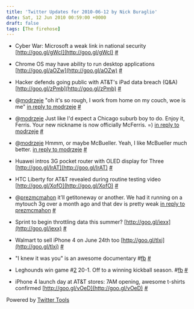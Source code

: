 ```yaml
---
title: 'Twitter Updates for 2010-06-12 by Nick Buraglio'
date: Sat, 12 Jun 2010 00:59:00 +0000
draft: false
tags: [The firehose]
---
```


  
*   Cyber War: Microsoft a weak link in national security [http://goo.gl/gWcI](http://goo.gl/gWcI) [#](http://twitter.com/buraglio/statuses/15924472473)
  
*   Chrome OS may have ability to run desktop applications [http://goo.gl/aOZw](http://goo.gl/aOZw) [#](http://twitter.com/buraglio/statuses/15927050033)
  
*   Hacker defends going public with AT&T's iPad data breach (Q&A) [http://goo.gl/zPmb](http://goo.gl/zPmb) [#](http://twitter.com/buraglio/statuses/15927051055)
  
*   @[modrzeje](http://twitter.com/modrzeje) "oh it's so rough, I work from home on my couch, woe is me" [in reply to modrzeje](http://twitter.com/modrzeje/statuses/15937682408) [#](http://twitter.com/buraglio/statuses/15940799326)
  
*   @[modrzeje](http://twitter.com/modrzeje) Just like I'd expect a Chicago suburb boy to do. Enjoy it, Ferris. Your new nickname is now officially McFerris. =) [in reply to modrzeje](http://twitter.com/modrzeje/statuses/15941804706) [#](http://twitter.com/buraglio/statuses/15942268871)
  
*   @[modrzeje](http://twitter.com/modrzeje) Hmmm, or maybe McBueller. Yeah, I like McBueller much better. [in reply to modrzeje](http://twitter.com/modrzeje/statuses/15941804706) [#](http://twitter.com/buraglio/statuses/15942314426)
  
*   Huawei intros 3G pocket router with OLED display for Three [http://goo.gl/IrAT](http://goo.gl/IrAT) [#](http://twitter.com/buraglio/statuses/15948728328)
  
*   HTC Liberty for AT&T revealed during routine testing video [http://goo.gl/XofO](http://goo.gl/XofO) [#](http://twitter.com/buraglio/statuses/15948729518)
  
*   @[prezmcmahon](http://twitter.com/prezmcmahon) it'll getitoneway or another. We had it running on a mytouch 3g over a month ago and that dev is pretty weak [in reply to prezmcmahon](http://twitter.com/prezmcmahon/statuses/15948492741) [#](http://twitter.com/buraglio/statuses/15951320696)
  
*   Sprint to begin throttling data this summer? [http://goo.gl/iexx](http://goo.gl/iexx) [#](http://twitter.com/buraglio/statuses/15956491313)
  
*   Walmart to sell iPhone 4 on June 24th too [http://goo.gl/tlxi](http://goo.gl/tlxi) [#](http://twitter.com/buraglio/statuses/15956492146)
  
*   "I knew it was you" is an awesome documentary #[fb](http://search.twitter.com/search?q=%23fb) [#](http://twitter.com/buraglio/statuses/15958522818)
  
*   Leghounds win game #[2](http://search.twitter.com/search?q=%232) 20-1. Off to a winning kickball season. #[fb](http://search.twitter.com/search?q=%23fb) [#](http://twitter.com/buraglio/statuses/15964911146)
  
*   iPhone 4 launch day at AT&T stores: 7AM opening, awesome t-shirts confirmed [http://goo.gl/vOeD](http://goo.gl/vOeD) [#](http://twitter.com/buraglio/statuses/15971047794)
  

  

Powered by [Twitter Tools](http://alexking.org/projects/wordpress)